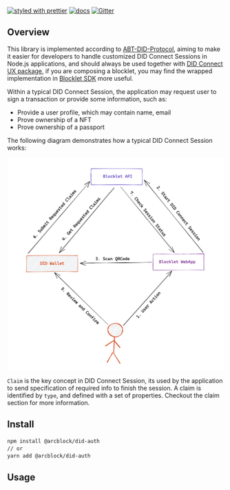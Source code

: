 [![styled with prettier](https://img.shields.io/badge/styled_with-prettier-ff69b4.svg)](https://github.com/prettier/prettier)
[![docs](https://img.shields.io/badge/powered%20by-arcblock-green.svg)](https://docs.arcblock.io)
[![Gitter](https://badges.gitter.im/ArcBlock/community.svg)](https://gitter.im/ArcBlock/community?utm_source=badge&utm_medium=badge&utm_campaign=pr-badge)

## Overview

This library is implemented according to [ABT-DID-Protocol](https://github.com/ArcBlock/abt-did-spec), aiming to make it easier for developers to handle customized DID Connect Sessions in Node.js applications, and should always be used together with [DID Connect UX package](https://www.npmjs.com/package/@did-connect/react), if you are composing a blocklet, you may find the wrapped implementation in [Blocklet SDK](https://www.npmjs.com/package/@blocklet/sdk) more useful.

Within a typical DID Connect Session, the application may request user to sign a transaction or provide some information, such as:

- Provide a user profile, which may contain name, email
- Prove ownership of a NFT
- Prove ownership of a passport

The following diagram demonstrates how a typical DID Connect Session works:

![](./docs/workflow.png)

`Claim` is the key concept in DID Connect Session, its used by the application to send specification of required info to finish the session. A claim is identified by `type`, and defined with a set of properties. Checkout the claim section for more information.

## Install

```sh
npm install @arcblock/did-auth
// or
yarn add @arcblock/did-auth
```

## Usage

